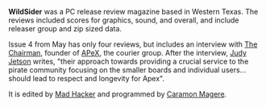**WildSider** was a PC release review magazine based in Western Texas. The reviews included scores for graphics, sound, and overall, and include releaser group and zip sized data.

Issue 4 from May has only four reviews, but includes an interview with [The Chairman](https://demozoo.org/sceners/27887/), founder of [APeX](https://demozoo.org/groups/87378/), the courier group. After the interview, [Judy Jetson](https://demozoo.org/sceners/146122/) writes, "their approach towards providing a crucial service to the pirate community focusing on the smaller boards and individual users... should lead to respect and longevity for Apex".

It is edited by [Mad Hacker](https://demozoo.org/sceners/119225/) and programmed by [Caramon Magere](https://demozoo.org/sceners/46638/).